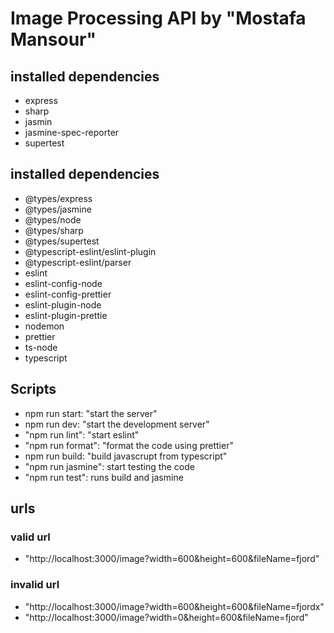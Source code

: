 # Image Processing API by "Mostafa Mansour"

## installed dependencies

- express
- sharp
- jasmin
- jasmine-spec-reporter
- supertest

## installed dependencies

- @types/express
- @types/jasmine
- @types/node
- @types/sharp
- @types/supertest
- @typescript-eslint/eslint-plugin
- @typescript-eslint/parser
- eslint
- eslint-config-node
- eslint-config-prettier
- eslint-plugin-node
- eslint-plugin-prettie
- nodemon
- prettier
- ts-node
- typescript

## Scripts

- npm run start: "start the server"
- npm run dev: "start the development server"
- "npm run lint": "start eslint"
- "npm run format": "format the code using prettier"
- npm run build: "build javascrupt from typescript"
- "npm run jasmine": start testing the code
- "npm run test": runs build and jasmine

## urls

### valid url

- "http://localhost:3000/image?width=600&height=600&fileName=fjord"

### invalid url

- "http://localhost:3000/image?width=600&height=600&fileName=fjordx"
- "http://localhost:3000/image?width=0&height=600&fileName=fjord"
